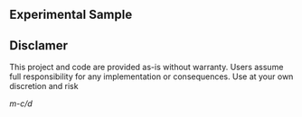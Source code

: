## Experimental Sample

## Disclamer
This project and code are provided as-is without warranty. Users assume full responsibility for any implementation or consequences. Use at your own discretion and risk


*m-c/d*

